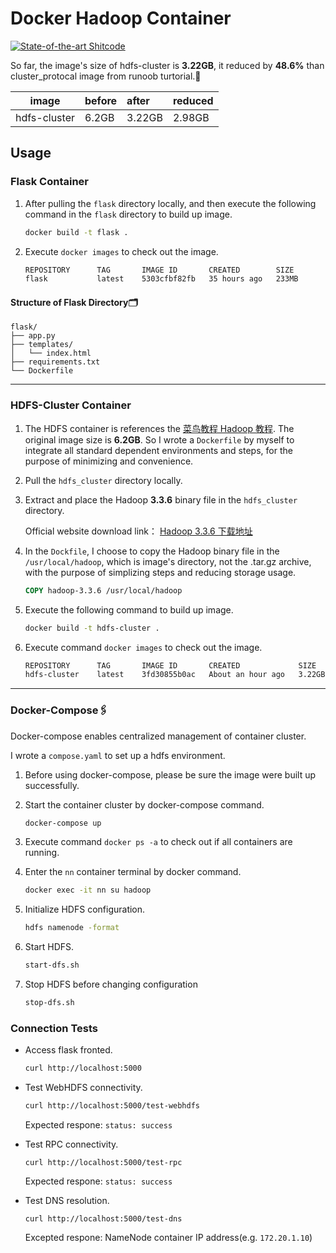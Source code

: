 # Docker Hadoop Container

[![State-of-the-art Shitcode](https://img.shields.io/static/v1?label=State-of-the-art&message=Shitcode&color=7B5804)](https://github.com/trekhleb/state-of-the-art-shitcode)

So far, the image's size of hdfs-cluster is **3.22GB**, it reduced by **48.6%** than cluster_protocal image from runoob turtorial.🚀

|    image    |before|after|reduced|
|:----------:|:----|:----|:------|
|hdfs-cluster|6.2GB|3.22GB|2.98GB|

## Usage

### Flask Container

1. After pulling the `flask` directory locally, and then execute the following command in the  `flask` directory to build up image.
    ```bash
    docker build -t flask .
    ```

2. Execute `docker images` to check out the image.
    ```bash
    REPOSITORY      TAG       IMAGE ID       CREATED        SIZE
    flask           latest    5303cfbf82fb   35 hours ago   233MB
    ```

#### Structure of Flask Directory🗂️
```
flask/
├── app.py
├── templates/
│   └── index.html
├── requirements.txt
└── Dockerfile
```

---

### HDFS-Cluster Container

1. The HDFS container is references the [菜鸟教程 Hadoop 教程](https://www.runoob.com/w3cnote/hadoop-tutorial.html). The original image size is **6.2GB**. So I wrote a `Dockerfile` by myself to integrate all standard dependent environments and steps, for the purpose of minimizing and convenience. 
    
2. Pull the `hdfs_cluster` directory locally.

3. Extract and place the Hadoop **3.3.6** binary file in the `hdfs_cluster` directory.

    Official website download link：
    [Hadoop 3.3.6 下载地址](https://dlcdn.apache.org/hadoop/common/hadoop-3.3.6/hadoop-3.3.6.tar.gz)

4. In the `Dockfile`, I choose to copy the Hadoop binary file in the `/usr/local/hadoop`, which is image's directory, not the .tar.gz archive, with the purpose of simplizing steps and reducing storage usage.
    ```Dockerfile
    COPY hadoop-3.3.6 /usr/local/hadoop
    ```

5. Execute the following command to build up image.
    ```bash
    docker build -t hdfs-cluster .
    ```

6. Execute command `docker images` to check out the image.
    ```bash
    REPOSITORY      TAG       IMAGE ID       CREATED             SIZE
    hdfs-cluster    latest    3fd30855b0ac   About an hour ago   3.22GB
    ```

---

### Docker-Compose🖇️

Docker-compose enables centralized management of container cluster.

I wrote a `compose.yaml` to set up a hdfs environment.

1. Before using docker-compose, please be sure the image were built up successfully.

2. Start the container cluster by docker-compose command.
    ```bash
    docker-compose up
    ```

3. Execute command `docker ps -a` to check out if all containers are running.

4. Enter the `nn` container terminal by docker command.

    ```bash
    docker exec -it nn su hadoop
    ```

5. Initialize HDFS configuration.
    
    ```bash
    hdfs namenode -format
    ```

6. Start HDFS.

    ```bash
    start-dfs.sh
    ```

7. Stop HDFS before changing configuration

    ```bash
    stop-dfs.sh
    ```
    
### Connection Tests

- Access flask fronted.

    ```bash
    curl http://localhost:5000
    ```

- Test WebHDFS connectivity.

    ```bash
    curl http://localhost:5000/test-webhdfs
    ```

    Expected respone: `status: success`

- Test RPC connectivity.

    ```
    curl http://localhost:5000/test-rpc
    ```

    Expected respone: `status: success`

- Test DNS resolution.

    ```
    curl http://localhost:5000/test-dns
    ```

    Excepted respone: NameNode container IP address(e.g. `172.20.1.10`)
